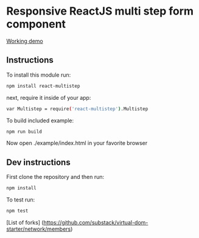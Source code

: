 # Responsive ReactJS multi step form component

[Working demo](https://dl.dropboxusercontent.com/u/51491957/multistep/index.html)

## Instructions

To install this module run:
```sh
npm install react-multistep
```
next, require it inside of your app:
```sh
var Multistep = require('react-multistep').Multistep
```

To build included example:
```sh
npm run build
```
Now open ./example/index.html in your favorite browser

## Dev instructions

First clone the repository and then run:
```sh
npm install
```

To test run:
```sh
npm test
```



[List of forks] (https://github.com/substack/virtual-dom-starter/network/members)
